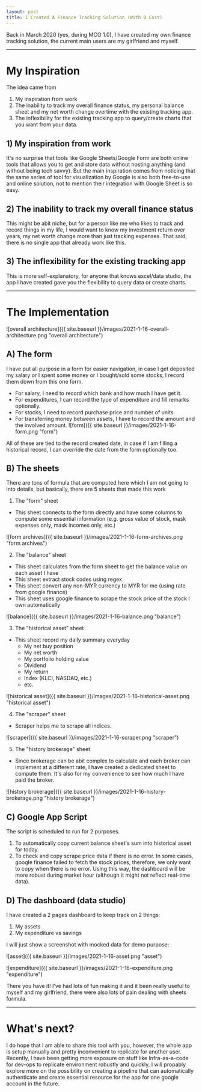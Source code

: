 ```yaml
---
layout: post
title: I Created A Finance Tracking Solution (With 0 Cost)
---
```


Back in March 2020 (yes, during MCO 1.0), I have created my own finance tracking solution, the current main users are my girlfriend and myself.  

----
# My Inspiration
The idea came from 
1. My inspiration from work
2. The inability to track my overall finance status, my personal balance sheet and my net worth change overtime with the existing tracking app.
3. The inflexibility for the existing tracking app to query/create charts that you want from your data.  
  
## 1) My inspiration from work
It's no surprise that tools like Google Sheets/Google Form are both online tools that allows you to get and store data without hosting anything (and without being tech savvy). But the main inspiration comes from noticing that the same series of tool for visualization by Google is also both free-to-use and online solution, not to mention their integration with Google Sheet is so easy.  
  
## 2) The inability to track my overall finance status
This might be abit niche, but for a person like me who likes to track and record things in my life, I would want to know my investment return over years, my net worth change more than just tracking expenses. That said, there is no single app that already work like this.  
  
## 3) The inflexibility for the existing tracking app
This is more self-explanatory, for anyone that knows excel/data studio, the app I have created gave you the flexibility to query data or create charts.  
  
----
# The Implementation

![overall architecture]({{ site.baseurl }}/images/2021-1-16-overall-architecture.png "overall architecture")  
  
## A) The form  
  
I have put all purpose in a form for easier navigation, in case I get deposited my salary or I spent some money or I bought/sold some stocks, I record them down from this one form.  
- For salary, I need to record which bank and how much I have get it.
- For expenditures, I can record the type of expenditure and fill remarks optionally.
- For stocks, I need to record purchase price and number of units.
- For transferring money between assets, I have to record the amount and the involved amount.
![form]({{ site.baseurl }}/images/2021-1-16-form.png "form")  
  
All of these are tied to the record created date, in case if I am filling a historical record, I can override the date from the form optionally too.  
  
## B) The sheets
There are tons of formula that are computed here which I am not going to into details, but basically, there are 5 sheets that made this work  
1) The "form" sheet  
- This sheet connects to the form directly and have some columns to compute some essential information (e.g. gross value of stock, mask expenses only, mask incomes only, etc.)    
  
![form archives]({{ site.baseurl }}/images/2021-1-16-form-archives.png "form archives")  
  
2) The "balance" sheet  
- This sheet calculates from the form sheet to get the balance value on each asset I have
- This sheet extract stock codes using regex
- This sheet convert any non-MYR currency to MYR for me (using rate from google finance)
- This sheet uses google finance to scrape the stock price of the stock I own automatically   
  
![balance]({{ site.baseurl }}/images/2021-1-16-balance.png "balance")  
  
3) The "historical asset" sheet  
- This sheet record my daily summary everyday 
  - My net buy position
  - My net worth
  - My portfolio holding value
  - Dividend
  - My return
  - Index (KLCI, NASDAQ, etc.)
  - etc.
  
![historical asset]({{ site.baseurl }}/images/2021-1-16-historical-asset.png "historical asset")  
  
4) The "scraper" sheet  
- Scraper helps me to scrape all indices.  
  
![scraper]({{ site.baseurl }}/images/2021-1-16-scraper.png "scraper")  
  
5) The "history brokerage" sheet  
- Since brokerage can be abit complex to calculate and each broker can implement at a different rate, I have created a dedicated sheet to compute them. It's also for my convenience to see how much I have paid the broker.  
  
![history brokerage]({{ site.baseurl }}/images/2021-1-16-history-brokerage.png "history brokerage")    
  
## C) Google App Script
The script is scheduled to run for 2 purposes.  
1. To automatically copy current balance sheet's sum into historical asset for today.
2. To check and copy scrape price data if there is no error. In some cases, google finance failed to fetch the stock prices, therefore, we only want to copy when there is no error. Using this way, the dashboard will be more robust during market hour (although it might not reflect real-time data).  
  
## D) The dashboard (data studio)
I have created a 2 pages dashboard to keep track on 2 things:  
1. My assets
2. My expenditure vs savings  
  
I will just show a screenshot with mocked data for demo purpose:  
  
![asset]({{ site.baseurl }}/images/2021-1-16-asset.png "asset")  
  
![expenditure]({{ site.baseurl }}/images/2021-1-16-expenditure.png "expenditure")  
  
There you have it! I've had lots of fun making it and it been really useful to myself and my girlfriend, there were also lots of pain dealing with sheets formula.  
  
----
# What's next?
I do hope that I am able to share this tool with you, however, the whole app is setup manually and pretty inconvenient to replicate for another user. Recently, I have been getting more exposure on stuff like Infra-as-a-code for dev-ops to replicate environment robustly and quickly, I will propably explore more on the possibility on creating a pipeline that can automatically authenticate and create essential resource for the app for one google account in the future.
